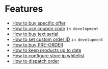 # Features

- [How to buy specific offer](./BuyOffer.md)
- [How to use coupon code](./CouponCode.md) `in development`
- [How to buy text serial](./KeyType.md)
- [How to set custom order ID](./OrderExternalId.md) `in development`
- [How to buy PRE-ORDER](./PRE-ORDER.md)
- [How to keep products up to date](ProductUpdates.md)
- [How to configure store ip whitelist](StoreIpWhitelist.md)
- [How to dispatch order](Dispatch.md)
